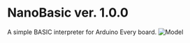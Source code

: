 # NanoBasic ver. 1.0.0
A simple BASIC interpreter for Arduino Every board.
![Model]([[Paste_link_here](https://github.com/Remo-67/NanoBasic/blob/main/photos/nanoBasic_photo_1.png)](https://github.com/Remo-67/NanoBasic/blob/main/photos/nanoBasic_photo_1.png))

